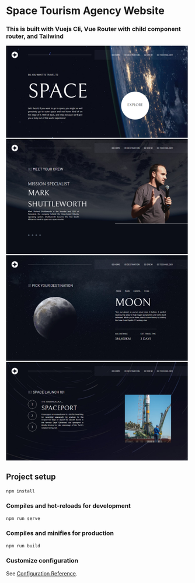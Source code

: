 # Space Tourism Agency Website

### This is built with Vuejs Cli, Vue Router with child component router, and Tailwind 

![Home_Page](homepage.png)
![Crew_Page](crewpage.png)
![Destination_Page](destinationpage.png)
![Spaceport_Page](spaceportpage.png)


## Project setup
```
npm install
```

### Compiles and hot-reloads for development
```
npm run serve
```

### Compiles and minifies for production
```
npm run build
```

### Customize configuration
See [Configuration Reference](https://cli.vuejs.org/config/).
